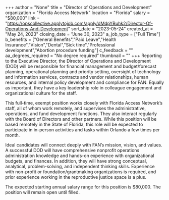 +++
author = "None"
title = "Director of Operations and Development"
organization = "Florida Access Network"
location = "Florida"
salary = "$80,000"
link = "https://opscollective.applytojob.com/apply/dMdpYBuhk2/Director-Of-Operations-And-Development"
sort_date = "2023-05-24"
created_at = "May 24, 2023"
closing_date = "June 30, 2023"
a_job_type = ["Full Time"]
b_benefits = ["General Benefits","Paid Leave","Health Insurance","Vision","Dental","Sick time","Professional development","Abortion procedure funding"]
c_feedback = ""
aa_degrees_required = "No degree required"
thumbnail = ""
+++
Reporting to the Executive Director, the Director of Operations and Development (DOD) will be responsible for financial management and budget/forecast planning, operational planning and priority setting, oversight of technology and information services, contracts and vendor relationships, human resources, and internal policy development and compliance for FAN. Equally as important, they have a key leadership role in colleague engagement and organizational culture for the staff.

This full-time, exempt position works closely with Florida Access Network’s staff, all of whom work remotely, and supervises the administrative, operations, and fund development functions. They also interact regularly with the Board of Directors and other partners. While this position will be based remotely in the State of Florida, this role will be expected to participate in in-person activities and tasks within Orlando a few times per month.

Ideal candidates will connect deeply with FAN’s mission, vision, and values. A successful DOD will have comprehensive nonprofit operations administration knowledge and hands-on experience with organizational budgets, and finances. In addition, they will have strong conceptual, analytical, problem-solving, and independent thinking skills. Experience with non-profit or foundation/grantmaking organizations is required, and prior experience working in the reproductive justice space is a plus.

The expected starting annual salary range for this position is $80,000. The position will remain open until filled.

